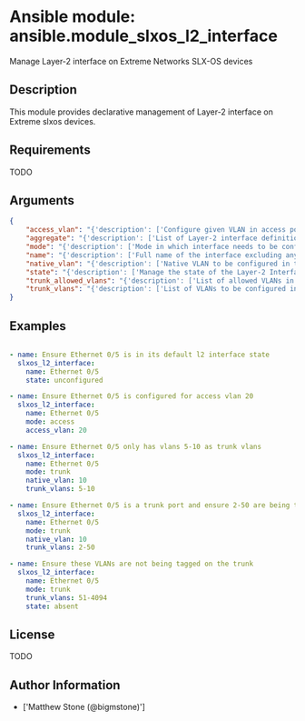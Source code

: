 # Ansible module: ansible.module_slxos_l2_interface


Manage Layer-2 interface on Extreme Networks SLX-OS devices

## Description

This module provides declarative management of Layer-2 interface on Extreme slxos devices.

## Requirements

TODO

## Arguments

``` json
{
    "access_vlan": "{'description': ['Configure given VLAN in access port. If C(mode=access), used as the access VLAN ID.']}",
    "aggregate": "{'description': ['List of Layer-2 interface definitions.']}",
    "mode": "{'description': ['Mode in which interface needs to be configured.'], 'default': 'access', 'choices': ['access', 'trunk']}",
    "name": "{'description': ['Full name of the interface excluding any logical unit number, i.e. Ethernet 0/1.'], 'required': True, 'aliases': ['interface']}",
    "native_vlan": "{'description': ['Native VLAN to be configured in trunk port. If C(mode=trunk), used as the trunk native VLAN ID.']}",
    "state": "{'description': ['Manage the state of the Layer-2 Interface configuration.'], 'default': 'present', 'choices': ['present', 'absent', 'unconfigured']}",
    "trunk_allowed_vlans": "{'description': ['List of allowed VLANs in a given trunk port. If C(mode=trunk), these are the only VLANs that will be configured on the trunk, i.e. "2-10,15".']}",
    "trunk_vlans": "{'description': ['List of VLANs to be configured in trunk port. If C(mode=trunk), used as the VLAN range to ADD or REMOVE from the trunk.']}",
}
```

## Examples


``` yaml

- name: Ensure Ethernet 0/5 is in its default l2 interface state
  slxos_l2_interface:
    name: Ethernet 0/5
    state: unconfigured

- name: Ensure Ethernet 0/5 is configured for access vlan 20
  slxos_l2_interface:
    name: Ethernet 0/5
    mode: access
    access_vlan: 20

- name: Ensure Ethernet 0/5 only has vlans 5-10 as trunk vlans
  slxos_l2_interface:
    name: Ethernet 0/5
    mode: trunk
    native_vlan: 10
    trunk_vlans: 5-10

- name: Ensure Ethernet 0/5 is a trunk port and ensure 2-50 are being tagged (doesn't mean others aren't also being tagged)
  slxos_l2_interface:
    name: Ethernet 0/5
    mode: trunk
    native_vlan: 10
    trunk_vlans: 2-50

- name: Ensure these VLANs are not being tagged on the trunk
  slxos_l2_interface:
    name: Ethernet 0/5
    mode: trunk
    trunk_vlans: 51-4094
    state: absent

```

## License

TODO

## Author Information
  - ['Matthew Stone (@bigmstone)']
